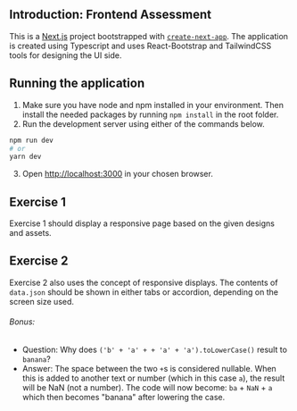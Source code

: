 ## Introduction: Frontend Assessment

This is a [Next.js](https://nextjs.org/) project bootstrapped with [`create-next-app`](https://github.com/vercel/next.js/tree/canary/packages/create-next-app).
The application is created using Typescript and uses React-Bootstrap and TailwindCSS tools for designing the UI side.

## Running the application

1. Make sure you have node and npm installed in your environment. Then install the needed packages by running `npm install` in the root folder.
2. Run the development server using either of the commands below.

```bash
npm run dev
# or
yarn dev
```

3. Open [http://localhost:3000](http://localhost:3000) in your chosen browser.

## Exercise 1

Exercise 1 should display a responsive page based on the given designs and assets.

## Exercise 2

Exercise 2 also uses the concept of responsive displays. The contents of `data.json` should be shown in either tabs or accordion, depending on the screen size used.

###### Bonus:

- Question: Why does `('b' + 'a' + + 'a' + 'a').toLowerCase()` result to `banana`?
- Answer: The space between the two `+`s is considered nullable. When this is added to another text or number (which in this case `a`), the result will be NaN (not a number). The code will now become: `ba` + `NaN` + `a` which then becomes "banana" after lowering the case.
